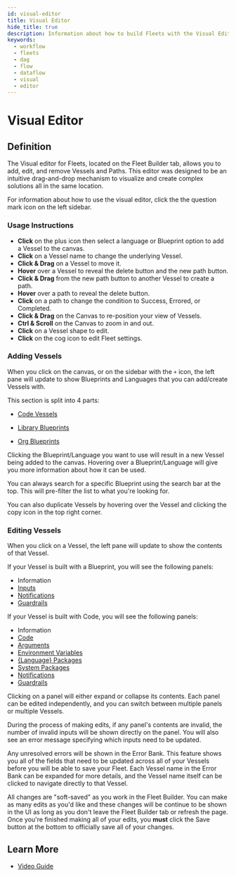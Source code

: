 ```yaml
---
id: visual-editor
title: Visual Editor
hide_title: true
description: Information about how to build Fleets with the Visual Editor.
keywords:
  - workflow
  - fleets
  - dag
  - flow
  - dataflow
  - visual
  - editor
---
```

# Visual Editor

## Definition

The Visual editor for Fleets, located on the Fleet Builder tab, allows you to add, edit, and remove Vessels and Paths. This editor was designed to be an intuitive drag-and-drop mechanism to visualize and create complex solutions all in the same location.

For information about how to use the visual editor, click the the question mark icon on the left sidebar.

### Usage Instructions

- **Click** on the plus icon then select a language or Blueprint option to add a Vessel to the canvas.
- **Click** on a Vessel name to change the underlying Vessel.
- **Click & Drag** on a Vessel to move it.
- **Hover** over a Vessel to reveal the delete button and the new path button.
- **Click & Drag** from the new path button to another Vessel to create a path.
- **Hover** over a path to reveal the delete button.
- **Click** on a path to change the condition to Success, Errored, or Completed.
- **Click & Drag** on the Canvas to re-position your view of Vessels.
- **Ctrl & Scroll** on the Canvas to zoom in and out.
- **Click** on a Vessel shape to edit.
- **Click** on the cog icon to edit Fleet settings.

### Adding Vessels

When you click on the canvas, or on the sidebar with the `+` icon, the left pane will update to show Blueprints and Languages that you can add/create Vessels with.

This section is split into 4 parts:
- [Code Vessels](../code/code-overview.md)

- [Library Blueprints](../blueprints/blueprint-library/blueprint-library-overview.md)

- [Org Blueprints](../blueprints/blueprints-overview.md)
  
Clicking the Blueprint/Language you want to use will result in a new Vessel being added to the canvas. Hovering over a Blueprint/Language will give you more information about how it can be used.

You can always search for a specific Blueprint using the search bar at the top. This will pre-filter the list to what you're looking for.

You can also duplicate Vessels by hovering over the Vessel and clicking the copy icon in the top right corner.

### Editing Vessels

When you click on a Vessel, the left pane will update to show the contents of that Vessel. 

If your Vessel is built with a Blueprint, you will see the following panels:

- Information
- [Inputs](../inputs.md)
- [Notifications](../notifications.md)
- [Guardrails](../guardrails.md)

If your Vessel is built with Code, you will see the following panels:

- Information
- [Code](../code/code-overview.md)
- [Arguments](../arguments.md)
- [Environment Variables](../environment-variables/environment-variables-overview.md)
- [{Language} Packages](../packages/external-package-dependencies.md)
- [System Packages](../packages/system-package-dependencies.md)
- [Notifications](../notifications.md)
- [Guardrails](../guardrails.md)

Clicking on a panel will either expand or collapse its contents. Each panel can be edited independently, and you can switch between multiple panels or multiple Vessels.

During the process of making edits, if any panel's contents are invalid, the number of invalid inputs will be shown directly on the panel. You will also see an error message specifying which inputs need to be updated. 

Any unresolved errors will be shown in the Error Bank. This feature shows you all of the fields that need to be updated across all of your Vessels before you will be able to save your Fleet. Each Vessel name in the Error Bank can be expanded for more details, and the Vessel name itself can be clicked to navigate directly to that Vessel.

All changes are "soft-saved" as you work in the Fleet Builder. You can make as many edits as you'd like and these changes will be continue to be shown in the UI as long as you don't leave the Fleet Builder tab or refresh the page. Once you're finished making all of your edits, you **must** click the Save button at the bottom to officially save all of your changes.

## Learn More

- [Video Guide](https://youtu.be/sTQid-R5dcs)